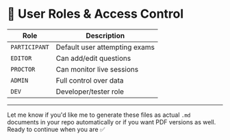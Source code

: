 # 👤 User Roles & Access Control

| Role          | Description                   |
| ------------- | ----------------------------- |
| `PARTICIPANT` | Default user attempting exams |
| `EDITOR`      | Can add/edit questions        |
| `PROCTOR`     | Can monitor live sessions     |
| `ADMIN`       | Full control over data        |
| `DEV`         | Developer/tester role         |

---

Let me know if you'd like me to generate these files as actual `.md` documents in your repo automatically or if you want PDF versions as well. Ready to continue when you are ✅
